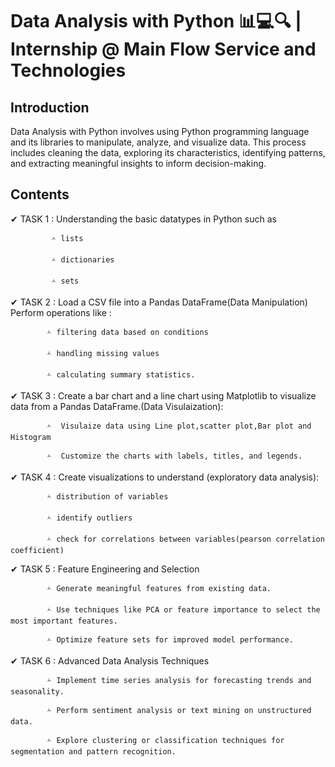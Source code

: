 # Data Analysis with Python 📊💻🔍 | Internship @ Main Flow Service and Technologies
## Introduction
   Data Analysis with Python involves using Python programming language and its libraries to manipulate, analyze, and visualize data. This process includes cleaning the data, exploring its characteristics, identifying patterns, and extracting meaningful insights to inform decision-making.
## Contents 
✔ TASK 1 : Understanding the basic datatypes in Python such as 

             🟀 lists
             
             🟀 dictionaries
             
             🟀 sets

✔ TASK 2 : Load a CSV file into a Pandas DataFrame(Data Manipulation) Perform operations like :

            🟀 filtering data based on conditions
            
            🟀 handling missing values
            
            🟀 calculating summary statistics.

✔ TASK 3 : Create a bar chart and a line chart using Matplotlib to visualize data from a Pandas DataFrame.(Data Visulaization):

            🟀  Visulaize data using Line plot,scatter plot,Bar plot and Histogram

            🟀  Customize the charts with labels, titles, and legends.

✔ TASK 4 : Create visualizations to understand (exploratory data analysis):
           
            🟀 distribution of variables
            
            🟀 identify outliers
            
            🟀 check for correlations between variables(pearson correlation coefficient)

✔ TASK 5 : Feature Engineering and Selection
            
            🟀 Generate meaningful features from existing data.
            
            🟀 Use techniques like PCA or feature importance to select the most important features.
            
            🟀 Optimize feature sets for improved model performance.

✔ TASK 6 : Advanced Data Analysis Techniques

            🟀 Implement time series analysis for forecasting trends and seasonality.

            🟀 Perform sentiment analysis or text mining on unstructured data.
            
            🟀 Explore clustering or classification techniques for segmentation and pattern recognition.
